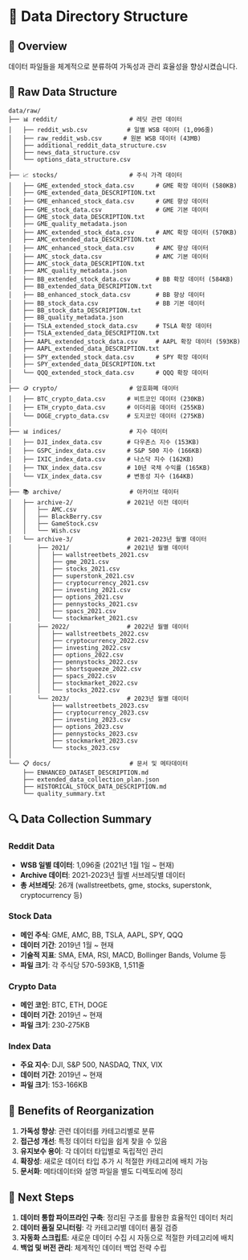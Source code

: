 # 📁 Data Directory Structure

## 🎯 **Overview**
데이터 파일들을 체계적으로 분류하여 가독성과 관리 효율성을 향상시켰습니다.

## 📂 **Raw Data Structure**

```
data/raw/
├── 📊 reddit/                    # 레딧 관련 데이터
│   ├── reddit_wsb.csv           # 일별 WSB 데이터 (1,096줄)
│   ├── raw_reddit_wsb.csv      # 원본 WSB 데이터 (43MB)
│   ├── additional_reddit_data_structure.csv
│   ├── news_data_structure.csv
│   └── options_data_structure.csv
│
├── 📈 stocks/                    # 주식 가격 데이터
│   ├── GME_extended_stock_data.csv      # GME 확장 데이터 (580KB)
│   ├── GME_extended_data_DESCRIPTION.txt
│   ├── GME_enhanced_stock_data.csv      # GME 향상 데이터
│   ├── GME_stock_data.csv               # GME 기본 데이터
│   ├── GME_stock_data_DESCRIPTION.txt
│   ├── GME_quality_metadata.json
│   ├── AMC_extended_stock_data.csv      # AMC 확장 데이터 (570KB)
│   ├── AMC_extended_data_DESCRIPTION.txt
│   ├── AMC_enhanced_stock_data.csv      # AMC 향상 데이터
│   ├── AMC_stock_data.csv               # AMC 기본 데이터
│   ├── AMC_stock_data_DESCRIPTION.txt
│   ├── AMC_quality_metadata.json
│   ├── BB_extended_stock_data.csv       # BB 확장 데이터 (584KB)
│   ├── BB_extended_data_DESCRIPTION.txt
│   ├── BB_enhanced_stock_data.csv       # BB 향상 데이터
│   ├── BB_stock_data.csv                # BB 기본 데이터
│   ├── BB_stock_data_DESCRIPTION.txt
│   ├── BB_quality_metadata.json
│   ├── TSLA_extended_stock_data.csv     # TSLA 확장 데이터
│   ├── TSLA_extended_data_DESCRIPTION.txt
│   ├── AAPL_extended_stock_data.csv     # AAPL 확장 데이터 (593KB)
│   ├── AAPL_extended_data_DESCRIPTION.txt
│   ├── SPY_extended_stock_data.csv      # SPY 확장 데이터
│   ├── SPY_extended_data_DESCRIPTION.txt
│   └── QQQ_extended_stock_data.csv      # QQQ 확장 데이터
│
├── 🪙 crypto/                    # 암호화폐 데이터
│   ├── BTC_crypto_data.csv      # 비트코인 데이터 (230KB)
│   ├── ETH_crypto_data.csv      # 이더리움 데이터 (255KB)
│   └── DOGE_crypto_data.csv     # 도지코인 데이터 (275KB)
│
├── 📊 indices/                   # 지수 데이터
│   ├── DJI_index_data.csv       # 다우존스 지수 (153KB)
│   ├── GSPC_index_data.csv      # S&P 500 지수 (166KB)
│   ├── IXIC_index_data.csv      # 나스닥 지수 (162KB)
│   ├── TNX_index_data.csv       # 10년 국채 수익률 (165KB)
│   └── VIX_index_data.csv       # 변동성 지수 (164KB)
│
├── 📚 archive/                   # 아카이브 데이터
│   ├── archive-2/               # 2021년 이전 데이터
│   │   ├── AMC.csv
│   │   ├── BlackBerry.csv
│   │   ├── GameStock.csv
│   │   └── Wish.csv
│   └── archive-3/               # 2021-2023년 월별 데이터
│       ├── 2021/                # 2021년 월별 데이터
│       │   ├── wallstreetbets_2021.csv
│       │   ├── gme_2021.csv
│       │   ├── stocks_2021.csv
│       │   ├── superstonk_2021.csv
│       │   ├── cryptocurrency_2021.csv
│       │   ├── investing_2021.csv
│       │   ├── options_2021.csv
│       │   ├── pennystocks_2021.csv
│       │   ├── spacs_2021.csv
│       │   └── stockmarket_2021.csv
│       ├── 2022/                # 2022년 월별 데이터
│       │   ├── wallstreetbets_2022.csv
│       │   ├── cryptocurrency_2022.csv
│       │   ├── investing_2022.csv
│       │   ├── options_2022.csv
│       │   ├── pennystocks_2022.csv
│       │   ├── shortsqueeze_2022.csv
│       │   ├── spacs_2022.csv
│       │   ├── stockmarket_2022.csv
│       │   └── stocks_2022.csv
│       └── 2023/                # 2023년 월별 데이터
│           ├── wallstreetbets_2023.csv
│           ├── cryptocurrency_2023.csv
│           ├── investing_2023.csv
│           ├── options_2023.csv
│           ├── pennystocks_2023.csv
│           ├── stockmarket_2023.csv
│           └── stocks_2023.csv
│
└── 📋 docs/                      # 문서 및 메타데이터
    ├── ENHANCED_DATASET_DESCRIPTION.md
    ├── extended_data_collection_plan.json
    ├── HISTORICAL_STOCK_DATA_DESCRIPTION.md
    └── quality_summary.txt
```

## 🔍 **Data Collection Summary**

### **Reddit Data**
- **WSB 일별 데이터**: 1,096줄 (2021년 1월 1일 ~ 현재)
- **Archive 데이터**: 2021-2023년 월별 서브레딧별 데이터
- **총 서브레딧**: 26개 (wallstreetbets, gme, stocks, superstonk, cryptocurrency 등)

### **Stock Data**
- **메인 주식**: GME, AMC, BB, TSLA, AAPL, SPY, QQQ
- **데이터 기간**: 2019년 1월 ~ 현재
- **기술적 지표**: SMA, EMA, RSI, MACD, Bollinger Bands, Volume 등
- **파일 크기**: 각 주식당 570-593KB, 1,511줄

### **Crypto Data**
- **메인 코인**: BTC, ETH, DOGE
- **데이터 기간**: 2019년 ~ 현재
- **파일 크기**: 230-275KB

### **Index Data**
- **주요 지수**: DJI, S&P 500, NASDAQ, TNX, VIX
- **데이터 기간**: 2019년 ~ 현재
- **파일 크기**: 153-166KB

## 📝 **Benefits of Reorganization**

1. **가독성 향상**: 관련 데이터를 카테고리별로 분류
2. **접근성 개선**: 특정 데이터 타입을 쉽게 찾을 수 있음
3. **유지보수 용이**: 각 데이터 타입별로 독립적인 관리
4. **확장성**: 새로운 데이터 타입 추가 시 적절한 카테고리에 배치 가능
5. **문서화**: 메타데이터와 설명 파일을 별도 디렉토리에 정리

## 🚀 **Next Steps**

1. **데이터 통합 파이프라인 구축**: 정리된 구조를 활용한 효율적인 데이터 처리
2. **데이터 품질 모니터링**: 각 카테고리별 데이터 품질 검증
3. **자동화 스크립트**: 새로운 데이터 수집 시 자동으로 적절한 카테고리에 배치
4. **백업 및 버전 관리**: 체계적인 데이터 백업 전략 수립

